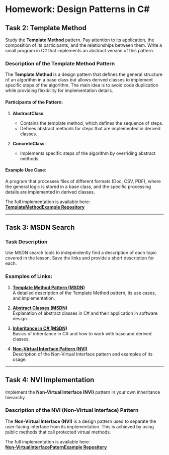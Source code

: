 # **Homework: Design Patterns in C#**

## **Task 2: Template Method**

Study the **Template Method** pattern. Pay attention to its application, the composition of its participants, and the relationships between them. Write a small program in C# that implements an abstract version of this pattern.

### **Description of the Template Method Pattern**
The **Template Method** is a design pattern that defines the general structure of an algorithm in a base class but allows derived classes to implement specific steps of the algorithm. The main idea is to avoid code duplication while providing flexibility for implementation details.

#### **Participants of the Pattern:**
1. **AbstractClass**:
   - Contains the template method, which defines the sequence of steps.
   - Defines abstract methods for steps that are implemented in derived classes.
   
2. **ConcreteClass**:
   - Implements specific steps of the algorithm by overriding abstract methods.

#### **Example Use Case:**
A program that processes files of different formats (Doc, CSV, PDF), where the general logic is stored in a base class, and the specific processing details are implemented in derived classes.

The full implementation is available here:  
**[TemplateMethodExample Repository](https://github.com/yanamak89/VersioningHomeTask/tree/master/TemplateMethodExample)**

---

## **Task 3: MSDN Search**

### **Task Description**
Use MSDN search tools to independently find a description of each topic covered in the lesson. Save the links and provide a short description for each.

### **Examples of Links:**
1. **[Template Method Pattern (MSDN)](https://learn.microsoft.com/en-us/previous-versions/msp-n-p/bb675192(v=pandp.10))**  
   A detailed description of the Template Method pattern, its use cases, and implementation.

2. **[Abstract Classes (MSDN)](https://learn.microsoft.com/en-us/dotnet/csharp/language-reference/keywords/abstract)**  
   Explanation of abstract classes in C# and their application in software design.

3. **[Inheritance in C# (MSDN)](https://learn.microsoft.com/en-us/dotnet/csharp/fundamentals/object-oriented/inheritance)**  
   Basics of inheritance in C# and how to work with base and derived classes.

4. **[Non-Virtual Interface Pattern (NVI)](https://learn.microsoft.com/en-us/previous-versions/msp-n-p/ff647811(v=pandp.10))**  
   Description of the Non-Virtual Interface pattern and examples of its usage.

---

## **Task 4: NVI Implementation**

Implement the **Non-Virtual Interface (NVI)** pattern in your own inheritance hierarchy.

### **Description of the NVI (Non-Virtual Interface) Pattern**
The **Non-Virtual Interface (NVI)** is a design pattern used to separate the user-facing interface from its implementation. This is achieved by using public methods that call protected virtual methods.

The full implementation is available here:  
**[Non-VirtualInterfacePaternExample Repository](https://github.com/yanamak89/VersioningHomeTask/tree/master/Non-VirtualInterfacePaternExample)**

